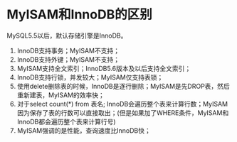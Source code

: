 # MyISAM和InnoDB的区别

MySQL5.5以后，默认存储引擎是InnoDB。

1. InnoDB支持事务；MyISAM不支持；
2. InnoDB支持外键；MyISAM不支持；
3. MyISAM支持全文索引；InnoDB5.6版本及以后支持全文索引；
4. InnoDB支持行锁，并发较大；MyISAM仅支持表锁；
5. 使用delete删除表的时候，InnoDB是逐行删除；MyISAM是先DROP表，然后重新建表，MyISAM的效率快；
6. 对于select count(*) from 表名; InnoDB会遍历整个表来计算行数；MyISAM因为保存了表的行数可以直接取出；(但是如果加了WHERE条件，MyISAM和InnoDB都会遍历整个表来计算行号)
7. MyISAM强调的是性能，查询速度比InnoDB快；
